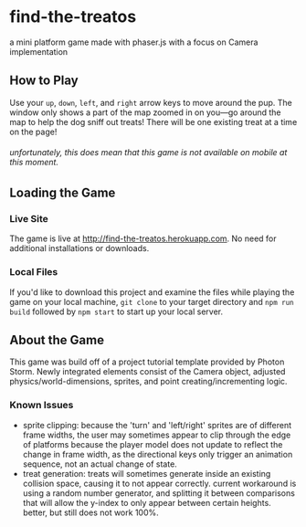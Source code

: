 # find-the-treatos
a mini platform game made with phaser.js with a focus on Camera implementation
## How to Play
Use your `up`, `down`, `left`, and `right` arrow keys to move around the pup. The window only shows a part of the map zoomed in on you—go around the map to help the dog sniff out treats! There will be one existing treat at a time on the page!
###### unfortunately, this does mean that this game is not available on mobile at this moment.
## Loading the Game
### Live Site
The game is live at http://find-the-treatos.herokuapp.com. No need for additional installations or downloads.
### Local Files
If you'd like to download this project and examine the files while playing the game on your local machine, `git clone` to your target directory and `npm run build` followed by `npm start` to start up your local server.
## About the Game
This game was build off of a project tutorial template provided by Photon Storm. Newly integrated elements consist of the Camera object, adjusted physics/world-dimensions, sprites, and point creating/incrementing logic.
### Known Issues
- sprite clipping: because the 'turn' and 'left/right' sprites are of different frame widths, the user may sometimes appear to clip through the edge of platforms because the player model does not update to reflect the change in frame width, as the directional keys only trigger an animation sequence, not an actual change of state.
- treat generation: treats will sometimes generate inside an existing collision space, causing it to not appear correctly. current workaround is using a random number generator, and splitting it between comparisons that will allow the y-index to only appear between certain heights. better, but still does not work 100%.
